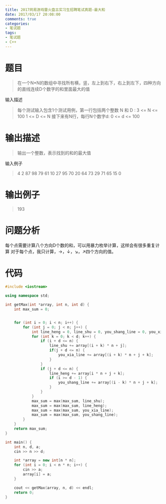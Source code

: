 ```yaml
---
title: 2017网易游戏雷火盘古实习生招聘笔试真题-最大和
date: 2017/03/17 20:08:00
comments: true
categories: 
- 笔试题
tags: 
- 笔试题
- C++
---
```


# 题目
> 在一个N*N的数组中寻找所有横，竖，左上到右下，右上到左下，四种方向的直线连续D个数字的和里面最大的值

输入描述
> 每个测试输入包含1个测试用例，第一行包括两个整数 N 和 D :
3 <= N <= 100
1 <= D <= N
接下来有N行，每行N个数字d:
0 <= d <= 100

# 输出描述
> 输出一个整数，表示找到的和的最大值

输入例子
> 4 2
87 98 79 61
10 27 95 70
20 64 73 29
71 65 15 0

# 输出例子
>193

# 问题分析
每个点需要计算八个方向D个数的和，可以用暴力枚举计算，这样会有很多重复计算
对于每个点，我只计算，→，↓，↘，↗四个方向的值。

# 代码
```C++
#include <iostream>

using namespace std;

int getMax(int *array, int n, int d) {
    int max_sum = 0;


    for (int i = 0; i < n; i++) {
        for (int j = 0; j < n; j++) {
            int line_heng = 0, line_shu = 0, you_shang_line = 0, you_xia_line = 0;
            for (int k = 0; k < d; k++) {
                if (i + d <= n) {
                    line_shu += array[(i + k) * n + j];
                    if(j + d <= n) {
                        you_xia_line += array[(i + k) * n + j + k];
                    }
                }
                if (j + d <= n) {
                    line_heng += array[i * n + j + k];
                    if (i >= d - 1) {
                        you_shang_line += array[(i - k) * n + j + k];
                    }
                }
            }
            max_sum = max(max_sum, line_shu);
            max_sum = max(max_sum, line_heng);
            max_sum = max(max_sum, you_xia_line);
            max_sum = max(max_sum, you_shang_line);
        }
    }
    return max_sum;
}

int main() {
    int n, d, a;
    cin >> n >> d;

    int *array = new int[n * n];
    for (int i = 0; i < n * n; i++) {
        cin >> a;
        array[i] = a;
    }

    cout << getMax(array, n, d) << endl;
    return 0;
}

```
